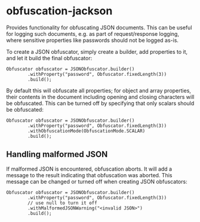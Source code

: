 # obfuscation-jackson

Provides functionality for obfuscating JSON documents. This can be useful for logging such documents, e.g. as part of request/response logging, where sensitive properties like passwords should not be logged as-is.

To create a JSON obfuscator, simply create a builder, add properties to it, and let it build the final obfuscator:

    Obfuscator obfuscator = JSONObfuscator.builder()
            .withProperty("password", Obfuscator.fixedLength(3))
            .build();

By default this will obfuscate all properties; for object and array properties, their contents in the document including opening and closing characters will be obfuscated. This can be turned off by specifying that only scalars should be obfuscated:

    Obfuscator obfuscator = JSONObfuscator.builder()
            .withProperty("password", Obfuscator.fixedLength(3))
            .withObfuscationMode(ObfuscationMode.SCALAR)
            .build();

## Handling malformed JSON

If malformed JSON is encountered, obfuscation aborts. It will add a message to the result indicating that obfuscation was aborted. This message can be changed or turned off when creating JSON obfuscators:

    Obfuscator obfuscator = JSONObfuscator.builder()
            .withProperty("password", Obfuscator.fixedLength(3))
            // use null to turn it off
            .withMalformedJSONWarning("<invalid JSON>")
            .build();
